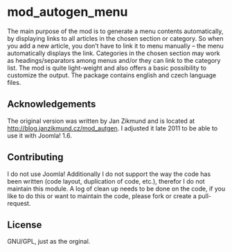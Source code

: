 mod_autogen_menu
================
The main purpose of the mod is to generate a menu contents automatically, by displaying
links to all articles in the chosen section or category. So when you add a new article,
you don’t have to link it to menu manually – the menu automatically displays the link.
Categories in the chosen section may work as headings/separators among menus and/or they
can link to the category list. The mod is quite light-weight and also offers a basic
possibility to customize the output. The package contains english and czech language
files.


Acknowledgements
----------------
The original version was written by Jan Zikmund and is located at
http://blog.janzikmund.cz/mod_autgen. I adjusted it late 2011 to be able to use it with
Joomla! 1.6. 


Contributing
------------
I do not use Joomla! Additionally I do not support the way the code has been written
(code layout, duplication of code, etc.), therefor I do not maintain this module. A log
of clean up needs to be done on the code, if you like to do this or want to maintain
the code, please fork or create a pull-request.


License
-------
GNU/GPL, just as the orginal.
